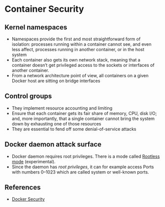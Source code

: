 # Container Security 

## Kernel namespaces 

- Namespaces provide the first and most straightforward form of isolation: processes running within a container cannot see, and even less affect, processes running in another container, or in the host system
- Each container also gets its own network stack, meaning that a container doesn’t get privileged access to the sockets or interfaces of another container.
- From a network architecture point of view, all containers on a given Docker host are sitting on bridge interfaces

## Control groups 

- They implement resource accounting and limiting 
- Ensure that each container gets its fair share of memory, CPU, disk I/O; and, more importantly, that a single container cannot bring the system down by exhausting one of those resources
- They are essential to fend off some denial-of-service attacks

## Docker daemon attack surface 

- Docker daemon requires root privileges. There is a mode called [Rootless mode](https://docs.docker.com/engine/security/rootless/) (experimental).
- Since the daemon has *root privileges*, it can for example access Ports with numbers 0–1023 which are called system or well-known ports.

## References

- [Docker Security](https://docs.docker.com/engine/security/security/)
